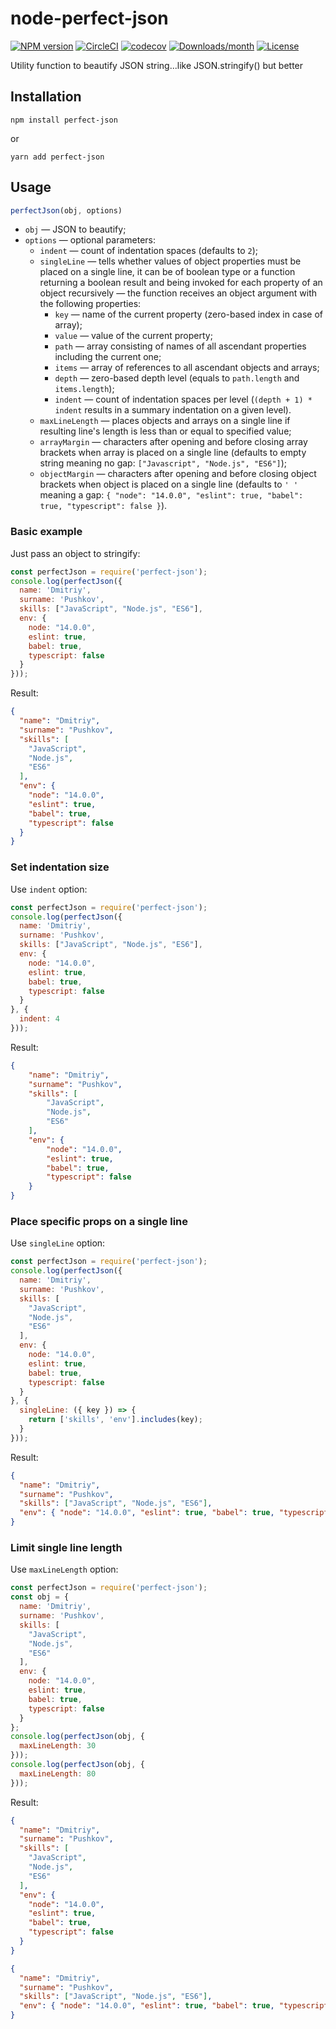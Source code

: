 # node-perfect-json

[![NPM version](https://img.shields.io/npm/v/perfect-json.svg)](https://www.npmjs.com/package/perfect-json)
[![CircleCI](https://circleci.com/gh/ezze/node-perfect-json.svg?style=shield)](https://circleci.com/gh/ezze/node-perfect-json)
[![codecov](https://codecov.io/gh/ezze/node-perfect-json/branch/develop/graph/badge.svg?token=I0ZRW8OP7L)](https://codecov.io/gh/ezze/node-perfect-json)
[![Downloads/month](https://img.shields.io/npm/dm/perfect-json.svg)](https://www.npmjs.com/package/perfect-json)
[![License](https://img.shields.io/github/license/mashape/apistatus.svg)](LICENSE.md)

Utility function to beautify JSON string...like JSON.stringify() but better

## Installation

```
npm install perfect-json
```

or

```
yarn add perfect-json
```

## Usage

```javascript
perfectJson(obj, options)
```

- `obj` — JSON to beautify;
- `options` — optional parameters:
    - `indent` — count of indentation spaces (defaults to `2`);
    - `singleLine` — tells whether values of object properties must be placed on a single line, it can be of boolean type or a function returning a boolean result and being invoked for each property of an object recursively — the function receives an object argument with the following properties:
        - `key` — name of the current property (zero-based index in case of array);
        - `value` — value of the current property;
        - `path` — array consisting of names of all ascendant properties including the current one;
        - `items` — array of references to all ascendant objects and arrays;
        - `depth` — zero-based depth level (equals to `path.length` and `items.length`);
        - `indent` — count of indentation spaces per level (`(depth + 1) * indent` results in a summary indentation on a given level).
    - `maxLineLength` — places objects and arrays on a single line if resulting line's length is less than or equal to specified value;
    - `arrayMargin` — characters after opening and before closing array brackets when array is placed on a single line (defaults to empty string  meaning no gap: `["Javascript", "Node.js", "ES6"]`);
    - `objectMargin` — characters after opening and before closing object brackets when object is placed on a single line (defaults to `' '` meaning a gap: `{ "node": "14.0.0", "eslint": true, "babel": true, "typescript": false }`).

### Basic example

Just pass an object to stringify:

```javascript
const perfectJson = require('perfect-json');
console.log(perfectJson({
  name: 'Dmitriy',
  surname: 'Pushkov',
  skills: ["JavaScript", "Node.js", "ES6"],
  env: {
    node: "14.0.0",
    eslint: true,
    babel: true,
    typescript: false
  }
}));
```

Result:

```json
{
  "name": "Dmitriy",
  "surname": "Pushkov",
  "skills": [
    "JavaScript",
    "Node.js",
    "ES6"
  ],
  "env": {
    "node": "14.0.0",
    "eslint": true,
    "babel": true,
    "typescript": false
  }
}
```

### Set indentation size

Use `indent` option:

```javascript
const perfectJson = require('perfect-json');
console.log(perfectJson({
  name: 'Dmitriy',
  surname: 'Pushkov',
  skills: ["JavaScript", "Node.js", "ES6"],
  env: {
    node: "14.0.0",
    eslint: true,
    babel: true,
    typescript: false
  }
}, {
  indent: 4
}));
```

Result:

```json
{
    "name": "Dmitriy",
    "surname": "Pushkov",
    "skills": [
        "JavaScript",
        "Node.js",
        "ES6"
    ],
    "env": {
        "node": "14.0.0",
        "eslint": true,
        "babel": true,
        "typescript": false
    }
}
```

### Place specific props on a single line

Use `singleLine` option:

```javascript
const perfectJson = require('perfect-json');
console.log(perfectJson({
  name: 'Dmitriy',
  surname: 'Pushkov',
  skills: [
    "JavaScript",
    "Node.js",
    "ES6"
  ],
  env: {
    node: "14.0.0",
    eslint: true,
    babel: true,
    typescript: false
  }
}, {
  singleLine: ({ key }) => {
    return ['skills', 'env'].includes(key);
  }
}));
```

Result:

```json
{
  "name": "Dmitriy",
  "surname": "Pushkov",
  "skills": ["JavaScript", "Node.js", "ES6"],
  "env": { "node": "14.0.0", "eslint": true, "babel": true, "typescript": false }
}
```

### Limit single line length

Use `maxLineLength` option:

```javascript
const perfectJson = require('perfect-json');
const obj = {
  name: 'Dmitriy',
  surname: 'Pushkov',
  skills: [
    "JavaScript",
    "Node.js",
    "ES6"
  ],
  env: {
    node: "14.0.0",
    eslint: true,
    babel: true,
    typescript: false
  }
};
console.log(perfectJson(obj, {
  maxLineLength: 30
}));
console.log(perfectJson(obj, {
  maxLineLength: 80
}));
```

Result:

```json
{
  "name": "Dmitriy",
  "surname": "Pushkov",
  "skills": [
    "JavaScript",
    "Node.js",
    "ES6"
  ],
  "env": {
    "node": "14.0.0",
    "eslint": true,
    "babel": true,
    "typescript": false
  }
}
```

```json
{
  "name": "Dmitriy",
  "surname": "Pushkov",
  "skills": ["JavaScript", "Node.js", "ES6"],
  "env": { "node": "14.0.0", "eslint": true, "babel": true, "typescript": false }
}
```
